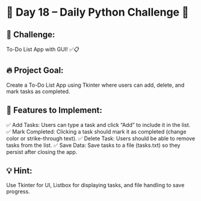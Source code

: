 # 📢 Day 18 – Daily Python Challenge 🐍

## 🚀 Challenge:
To-Do List App with GUI! ✅📋

## 🔥 Project Goal:
Create a To-Do List App using Tkinter where users can add, delete, and mark tasks as completed.

## 📌 Features to Implement:
✅ Add Tasks: Users can type a task and click “Add” to include it in the list.
✅ Mark Completed: Clicking a task should mark it as completed (change color or strike-through text).
✅ Delete Task: Users should be able to remove tasks from the list.
✅ Save Data: Save tasks to a file (tasks.txt) so they persist after closing the app.

## 💡 Hint:
Use Tkinter for UI, Listbox for displaying tasks, and file handling to save progress.